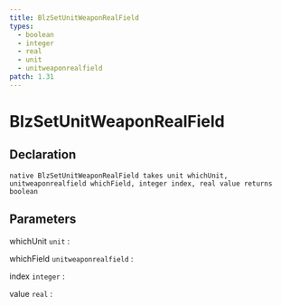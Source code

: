 ```yaml
---
title: BlzSetUnitWeaponRealField
types:
  - boolean
  - integer
  - real
  - unit
  - unitweaponrealfield
patch: 1.31
---
```


# BlzSetUnitWeaponRealField

## Declaration

```jass
native BlzSetUnitWeaponRealField takes unit whichUnit, unitweaponrealfield whichField, integer index, real value returns boolean
```

## Parameters
whichUnit `unit`
: 

whichField `unitweaponrealfield`
: 

index `integer`
: 

value `real`
: 
